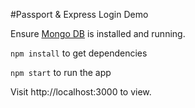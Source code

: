 #Passport & Express Login Demo

Ensure [Mongo DB](https://www.mongodb.com/download-center/community) is installed and running.

`npm install` to get dependencies

`npm start` to run the app

Visit http://localhost:3000 to view.
